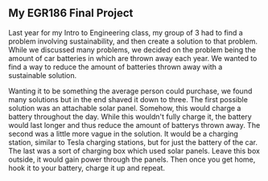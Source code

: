 ## My EGR186 Final Project
Last year for my Intro to Engineering class, my group of 3 had to find a problem involving sustainability, and then create a solution to that problem.
While we discussed many problems, we decided on the problem being the amount of car batteries in which are thrown away each year.  We wanted to find a way to reduce the amount of batteries thrown away with a sustainable solution.

Wanting it to be something the average person could purchase, we found many solutions but in the end shaved it down to three.
The first possible solution was an attachable solar panel.  Somehow, this would charge a battery throughout the day.  While this wouldn't fully charge it, the battery would last longer and thus reduce the amount of batterys thrown away.
The second was a little more vague in the solution.  It would be a charging station, similar to Tesla charging stations, but for just the battery of the car.
The last was a sort of charging box which used solar panels.  Leave this box outside, it would gain power through the panels.  Then once you get home, hook it to your battery, charge it up and repeat.
